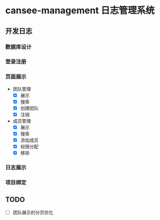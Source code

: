 # cansee-management 日志管理系统

## 开发日志
### 数据库设计

### 登录注册

### 页面展示
- 团队管理
    - [x] 展示  
    - [x] 搜索
    - [x] 创建团队
    - [x] 注销
- 成员管理
    - [x] 展示
    - [x] 搜索
    - [x] 添加成员
    - [x] 权限分配
    - [x] 移除
### 日志展示

### 项目绑定


## TODO
- [ ] 团队展示的分页优化

